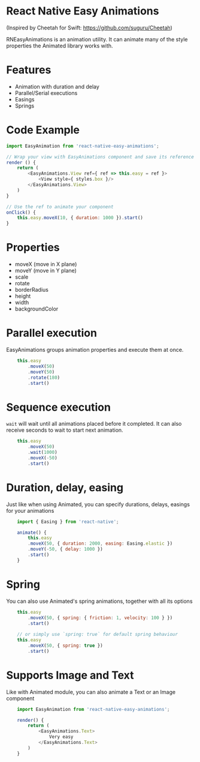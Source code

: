 # React Native Easy Animations
(Inspired by Cheetah for Swift: https://github.com/suguru/Cheetah)

RNEasyAnimations is an animation utility. It can animate many of the style properties the Animated library works with.

# Features
* Animation with duration and delay
* Parallel/Serial executions
* Easings
* Springs

# Code Example
```javascript
import EasyAnimation from 'react-native-easy-animations';

// Wrap your view with EasyAnimations component and save its reference
render () {
    return (
        <EasyAnimations.View ref={ ref => this.easy = ref }>
            <View style={ styles.box }/>
        </EasyAnimations.View>
    )
}

// Use the ref to animate your component
onClick() {
    this.easy.moveX(10, { duration: 1000 }).start()
}
```

# Properties

* moveX (move in X plane)
* moveY (move in Y plane)
* scale
* rotate
* borderRadius
* height
* width
* backgroundColor

# Parallel execution
EasyAnimations groups animation properties and execute them at once.

```javascript
    this.easy
        .moveX(50)
        .moveY(50)
        .rotate(180)
        .start()
```

# Sequence execution
`wait` will wait until all animations placed before it completed. It can also receive seconds to wait to start next animation.

```javascript
    this.easy
        .moveX(50)
        .wait(1000)
        .moveX(-50)
        .start()
```

# Duration, delay, easing
Just like when using Animated, you can specify durations, delays, easings for your animations

```javascript
    import { Easing } from 'react-native';

    animate() {
        this.easy
        .moveX(50, { duration: 2000, easing: Easing.elastic })
        .moveY(-50, { delay: 1000 })
        .start()
    }
```

# Spring
You can also use Animated's spring animations, together with all its options

```javascript
    this.easy
        .moveX(50, { spring: { friction: 1, velocity: 100 } })
        .start()
        
    // or simply use `spring: true` for default spring behaviour
    this.easy
        .moveX(50, { spring: true })
        .start()
```

# Supports Image and Text
Like with Animated module, you can also animate a Text or an Image component

```javascript
    import EasyAnimation from 'react-native-easy-animations';

    render() {
        return (
            <EasyAnimations.Text>
                Very easy
            </EasyAnimations.Text>
        )
    }
```
